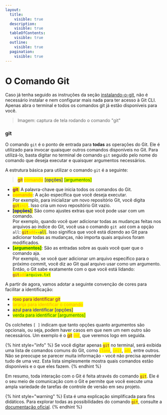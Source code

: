```yaml
---
layout:
  title:
    visible: true
  description:
    visible: true
  tableOfContents:
    visible: true
  outline:
    visible: true
  pagination:
    visible: true
---
```


# O Comando Git

Caso já tenha seguido as instruções da seção [instalando-o-git](instalando-o-git/ "mention"), não é necessário instalar e nem configurar mais nada para ter acesso à Git CLI. Apenas abra o terminal e todos os comandos git já estão disponíveis para você.

> Imagem: captura de tela rodando o comando "git"

### git

O comando `git` é o ponto de entrada para **todas** as operações do Git. Ele é utilizado para invocar quaisquer outros comandos disponíveis no Git. Para utilizá-lo, basta digitar no terminal de comando `git` seguido pelo nome do comando que deseja executar e quaisquer argumentos necessários.

A estrutura básica para utilizar o comando `git` é a seguinte:

> <mark style="color:purple;">git</mark> <mark style="color:orange;">comando</mark> <mark style="color:blue;">\[opções]</mark> <mark style="color:green;">\[argumentos]</mark>

* <mark style="color:purple;">**git**</mark><mark style="color:purple;">:</mark> A palavra-chave que inicia todos os comandos do Git.
* <mark style="color:orange;">**comando**</mark>: A ação específica que você deseja executar.\
  Por exemplo, para inicializar um novo repositório Git, você digita <mark style="color:purple;">`git`</mark><mark style="color:orange;">`init`</mark>. Isso cria um novo repositório Git vazio.&#x20;
* <mark style="color:blue;">**\[opções]**</mark><mark style="color:blue;">:</mark> São como ajustes extras que você pode usar com um comando.\
  Por exemplo, quando você quer adicionar todas as mudanças feitas nos arquivos ao índice do Git, você usa o comando `git add` com a opção `all`: <mark style="color:purple;">`git`</mark><mark style="color:orange;">`add`</mark><mark style="color:blue;">`--all`</mark>. Isso significa que você está dizendo ao Git para adicionar todas as mudanças, não importa quais arquivos foram modificados.
* <mark style="color:green;">**\[argumentos]**</mark>: São as entradas sobre as quais você quer que o comando aja.\
  Por exemplo, se você quer adicionar um arquivo específico para o próximo commit, você diz ao Git qual arquivo usar como um argumento. Então, o Git sabe exatamente com o que você está lidando: <mark style="color:purple;">`git`</mark><mark style="color:orange;">`add`</mark><mark style="color:green;">`arquivo.txt`</mark>

A partir de agora, vamos adotar a seguinte convenção de cores para facilitar a identificação:

* <mark style="color:purple;">roxo para identificar git</mark>
* <mark style="color:orange;">laranja para identificar o comando</mark>
* <mark style="color:blue;">azul para identificar \[opções]</mark>
* <mark style="color:green;">verda para identificar \[argumentos]</mark>

Os colchetes `[ ]` indicam que tanto opções quanto argumentos são opcionais, ou seja, podem haver casos em que nem um nem outro são necessários. Um exemplo é o <mark style="color:purple;">git</mark> <mark style="color:orange;">init</mark>, que veremos logo em seguida.&#x20;

{% hint style="info" %}
Se você digitar apenas <mark style="color:purple;">`git`</mark> no terminal, será exibida uma lista de comandos comuns do Git, como <mark style="color:orange;">`clone`</mark>, <mark style="color:orange;">`init`</mark>, <mark style="color:orange;">`add`</mark>, entre outros. Não se preocupe se parecer muita informação - você não precisa aprender tudo de uma vez. Esta lista simplesmente mostra quais comandos estão disponíveis e o que eles fazem.
{% endhint %}

Em resumo, toda interação com o Git é feita através do comando <mark style="color:purple;">`git`</mark>. Ele é o seu meio de comunicação com o Git e permite que você execute uma ampla variedade de tarefas de controle de versão em seu projeto.

{% hint style="warning" %}
Esta é uma explicação simplificada para fins didáticos. Para explorar todas as possibilidades do comando <mark style="color:purple;">`git`</mark>, consulte a [documentação oficial](https://git-scm.com/docs/git/pt\_BR).
{% endhint %}
